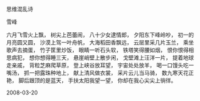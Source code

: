 思维混乱诗

雪峰


六月飞雪火上飘，
树尖上芭蕾闹，
八十少女逮情郎，
夕阳东下峰岭吵，
初一的月亮圆又圆，
沙漠上驾一叶舟帆，
大海稻田香飘远，
云层里采几片玉兰，
乘坐歌声去摘蛋，
竹子筐里炒饭，
眼睛一听石头软，
铁塔笑得腰如烟，
恨你恨得相思病犯，
想你想得睡三天，
悬崖峭壁上散步闲，
戈壁滩上汪洋一片，
提着地球走亲戚，
背粒芝麻爬草原，
登上峡谷放耳望，
宇宙处处放羊，
喝一口馒头吃一嘴汤，
抓一把露珠种地上，
献上清风做衣裳，
采片云儿当马骑，
数九寒天花正艳，
脚后跟顶的是蓝天，
手扶太阳我望一望，
你却在我心尖尖上徜徉。

2008-03-20



